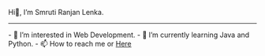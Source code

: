 Hi👋, I’m Smruti Ranjan Lenka.
<hr>
- 👀 I’m interested in Web Development.
- 🌱 I’m currently learning Java and Python.
- 📫 How to reach me <smrutiomm4@gmail.com> or <a href="https://drive.google.com/file/d/1YJntbrvVRlXFYfHzPlNy83e-1Pu7CI0w/view?usp=sharing">Here</a>

<!---
SmrutiRanjan-L/SmrutiRanjan-L is a ✨ special ✨ repository because its `README.md` (this file) appears on your GitHub profile.
You can click the Preview link to take a look at your changes.
--->
